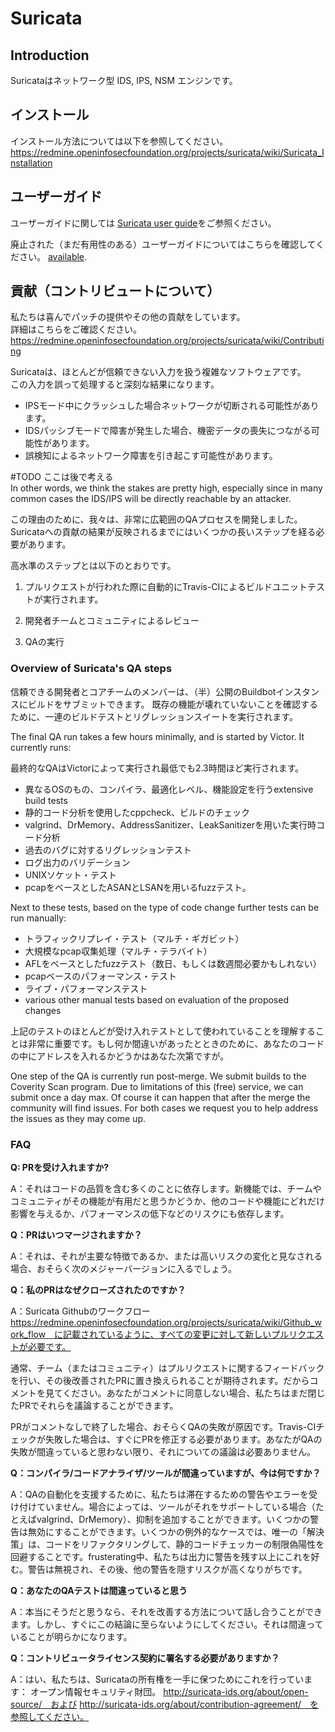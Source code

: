 Suricata
========

Introduction
------------

Suricataはネットワーク型 IDS, IPS, NSM エンジンです。


インストール
------------

インストール方法については以下を参照してください。  
https://redmine.openinfosecfoundation.org/projects/suricata/wiki/Suricata_Installation

ユーザーガイド
----------

ユーザーガイドに関しては [Suricata user guide](https://suricata.readthedocs.io/en/latest/)をご参照ください。  

廃止された（まだ有用性のある）ユーザーガイドについてはこちらを確認してください。   [available](https://redmine.openinfosecfoundation.org/projects/suricata/wiki/Suricata_User_Guide).


貢献（コントリビュートについて）
------------

私たちは喜んでパッチの提供やその他の貢献をしています。  
詳細はこちらをご確認ください。 https://redmine.openinfosecfoundation.org/projects/suricata/wiki/Contributing



Suricataは、ほとんどが信頼できない入力を扱う複雑なソフトウェアです。  
この入力を誤って処理すると深刻な結果になります。

* IPSモード中にクラッシュした場合ネットワークが切断される可能性があります。
* IDSパッシブモードで障害が発生した場合、機密データの喪失につながる可能性があります。
* 誤検知によるネットワーク障害を引き起こす可能性があります。


#TODO ここは後で考える  
In other words, we think the stakes are pretty high, especially since in many common cases the IDS/IPS will be directly reachable by an attacker.

この理由のために、我々は、非常に広範囲のQAプロセスを開発しました。Suricataへの貢献の結果が反映されるまでにはいくつかの長いステップを経る必要があります。

高水準のステップとは以下のとおりです。

1. プルリクエストが行われた際に自動的にTravis-CIによるビルドユニットテストが実行されます。

2. 開発者チームとコミュニティによるレビュー

3. QAの実行


### Overview of Suricata's QA steps

信頼できる開発者とコアチームのメンバーは、（半）公開のBuildbotインスタンスにビルドをサブミットできます。 既存の機能が壊れていないことを確認するために、一連のビルドテストとリグレッションスイートを実行されます。

The final QA run takes a few hours minimally, and is started by Victor. It currently runs:

最終的なQAはVictorによって実行され最低でも2.3時間ほど実行されます。

- 異なるOSのもの、コンパイラ、最適化レベル、機能設定を行うextensive build tests
- 静的コード分析を使用したcppcheck、ビルドのチェック
- valgrind、DrMemory、AddressSanitizer、LeakSanitizerを用いた実行時コード分析
- 過去のバグに対するリグレッションテスト
- ログ出力のバリデーション
- UNIXソケット・テスト
- pcapをベースとしたASANとLSANを用いるfuzzテスト。

Next to these tests, based on the type of code change further tests can be run manually:

- トラフィックリプレイ・テスト（マルチ・ギガビット）
- 大規模なpcap収集処理（マルチ・テラバイト）
- AFLをベースとしたfuzzテスト（数日、もしくは数週間必要かもしれない）
- pcapベースのパフォーマンス・テスト
- ライブ・パフォーマンステスト
- various other manual tests based on evaluation of the proposed changes

上記のテストのほとんどが受け入れテストとして使われていることを理解することは非常に重要です。もし何か間違いがあったとときのために、あなたのコードの中にアドレスを入れるかどうかはあなた次第ですが。

One step of the QA is currently run post-merge. We submit builds to the Coverity Scan program. Due to limitations of this (free) service, we can submit once a day max.
Of course it can happen that after the merge the community will find issues. For both cases we request you to help address the issues as they may come up.




### FAQ

__Q: PRを受け入れますか?__

A：それはコードの品質を含む多くのことに依存します。新機能では、チームやコミュニティがその機能が有用だと思うかどうか、他のコードや機能にどれだけ影響を与えるか、パフォーマンスの低下などのリスクにも依存します。


__Q：PRはいつマージされますか？__

A：それは、それが主要な特徴であるか、または高いリスクの変化と見なされる場合、おそらく次のメジャーバージョンに入るでしょう。


__Q：私のPRはなぜクローズされたのですか？__

A：Suricata Githubのワークフロー
https://redmine.openinfosecfoundation.org/projects/suricata/wiki/Github_work_flow　に記載されているように、すべての変更に対して新しいプルリクエストが必要です。

通常、チーム（またはコミュニティ）はプルリクエストに関するフィードバックを行い、その後改善されたPRに置き換えられることが期待されます。だからコメントを見てください。あなたがコメントに同意しない場合、私たちはまだ閉じたPRでそれらを議論することができます。

PRがコメントなしで終了した場合、おそらくQAの失敗が原因です。Travis-CIチェックが失敗した場合は、すぐにPRを修正する必要があります。あなたがQAの失敗が間違っていると思わない限り、それについての議論は必要ありません。

__Q：コンパイラ/コードアナライザ/ツールが間違っていますが、今は何ですか？__

A：QAの自動化を支援するために、私たちは滞在するための警告やエラーを受け付けていません。場合によっては、ツールがそれをサポートしている場合（たとえばvalgrind、DrMemory）、抑制を追加することができます。いくつかの警告は無効にすることができます。いくつかの例外的なケースでは、唯一の「解決策」は、コードをリファクタリングして、静的コードチェッカーの制限偽陽性を回避することです。frusterating中、私たちは出力に警告を残す以上にこれを好む。警告は無視され、その後、他の警告を隠すリスクが高くなりがちです。


__Q：あなたのQAテストは間違っていると思う__

A：本当にそうだと思うなら、それを改善する方法について話し合うことができます。しかし、すぐにこの結論に至らないようにしてください。それは間違っていることが明らかになります。


__Q：コントリビュータライセンス契約に署名する必要がありますか？__

A：はい、私たちは、Suricataの所有権を一手に保つためにこれを行っています：
オープン情報セキュリティ財団。
http://suricata-ids.org/about/open-source/　および
http://suricata-ids.org/about/contribution-agreement/　を参照してください。
